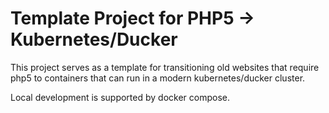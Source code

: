 # Template Project for PHP5 -> Kubernetes/Ducker

This project serves as a template for transitioning old websites that require php5 to containers that can run in a modern kubernetes/ducker cluster.

Local development is supported by docker compose.


